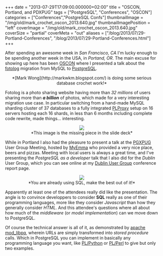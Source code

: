 +++
date = "2013-07-29T17:09:00.000000+02:00"
title = "OSCON, Portland, and PDXPUG"
tags = ["PostgreSQL", "Conferences", "OSCON"]
categories = ["Conferences","PostgreSQL Confs"]
thumbnailImage = "/img/old/mark_crochet_oscon_2013.640.jpg"
thumbnailImagePosition = "left"
coverImage = "/img/old/mark_crochet_oscon_2013.640.jpg"
coverSize = "partial"
coverMeta = "out"
aliases = ["/blog/2013/07/29-Portland-Conferences",
           "/blog/2013/07/29-Portland-Conferences.html"]
+++

After spending an awesome week in 
*San Francisco, CA* I'm lucky enough to be
spending another week in the USA, in 
*Portand, OR*. The main excuse for
showing up here has been 
[OSCON](http://www.oscon.com/oscon2013) where I presented a talk about the 
[fotolog](http://fotolog.com/)
migration from MySQL to 
[PostgreSQL](http://www.postgresql.org/).

<center>*[Mark Wong](http://markwkm.blogspot.com/) is doing some serious database crochet work!*</center>

Fotolog is a photo sharing website having more than 
*32 millions* of users
sharing more than 
***a billion*** of photos, which made for a very interesting
migration use case. In particular switching from a hand-made MySQL sharding
cluster of 37 databases to a fully integrated 
[PLProxy](http://wiki.postgresql.org/wiki/PL/Proxy) setup on 16 servers
hosting each 16 shards, in less than 6 months including complete code
rewrite, made things... interesting.

<center>
<div class="figure dim-margin">
  <a href="/images/confs/fotolog.pdf">
    <img src="/img/old/archi_v7.png">
  </a>
</div>
</center>

<center>*This image is the missing piece in the slide deck*</center>

While in Portland I also had the pleasure to present a talk at the 
[PGXPUG](http://pdxpug.wordpress.com/)
User Group Meeting, hosted by 
[MyEmma](http://myemma.com/) who provided a very nice place, beers
and pizzas. Meeting with local users is always a great time, and I've
presenting the 
*PostgreSQL as a developer* talk that I also did for the 
*Dublin*
User Group, which you can see online at my 
[Dublin User Group](/confs/2013/07/02-dubpug) conference
report page.

<center>
<div class="figure dim-margin">
  <a href="/images/confs/postgresql-as-a-developer.pdf">
    <img src="/img/old/postgresql-as-a-developer.png">
  </a>
</div>
</center>

<center>*You are already using SQL, make the best out of it!*</center>

Apparently at least one of the attendees really did like the presentation.
The angle is to convince developpers to consider 
**SQL** really as one of their
programming languages, more like they consider 
*Javascript* than how they
generally consider 
*HTML*. And this attendee's questions where all about how
much of the 
*middleware* (or 
*model implementation*) can we move down to
PostgreSQL.

Of course the technical answer is all of it, as demonstrated by
[apache mod_libpq](http://asmith.id.au/mod_libpq.html), wherein URLs are simply transformed into 
*stored procedure*
calls. Which in PostgreSQL you can implement in basically any programming
language you want, like 
[PL/Python](http://www.postgresql.org/docs/current/static/plpython.html) or 
[PL/Perl](http://www.postgresql.org/docs/current/static/plperl.html) to give but only two examples.
